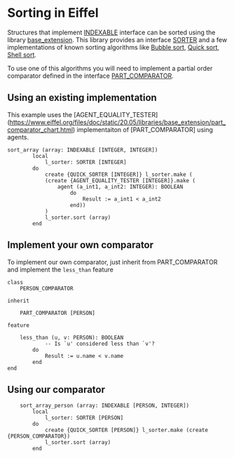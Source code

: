 # Sorting in Eiffel
Structures that implement [INDEXABLE](https://www.eiffel.org/files/doc/static/20.05/libraries/base/indexable_chart.html) interface can be sorted using the library [base_extension](https://www.eiffel.org/files/doc/static/20.05/libraries/base_extension/index.html).
This library provides an interface [SORTER](https://www.eiffel.org/files/doc/static/20.05/libraries/base_extension/sorter_chart.html) and a few implementations of known sorting algorithms like [Bubble sort](https://www.eiffel.org/files/doc/static/20.05/libraries/base_extension/bubble_sorter_chart.html), [Quick sort](https://www.eiffel.org/files/doc/static/20.05/libraries/base_extension/quick_sorter_chart.html), [Shell sort](https://www.eiffel.org/files/doc/static/20.05/libraries/base_extension/shell_sorter_chart.html).

To use one of this algorithms you will need to implement a partial order comparator defined in the interface [PART_COMPARATOR](https://www.eiffel.org/files/doc/static/20.05/libraries/base_extension/part_comparator_chart.html).

## Using an existing implementation
This example uses the [AGENT_EQUALITY_TESTER] (https://www.eiffel.org/files/doc/static/20.05/libraries/base_extension/part_comparator_chart.html)  implementaiton of [PART_COMPARATOR] using agents.

```
sort_array (array: INDEXABLE [INTEGER, INTEGER])
	    local
	        l_sorter: SORTER [INTEGER]
	    do
	        create {QUICK_SORTER [INTEGER]} l_sorter.make (
	        (create {AGENT_EQUALITY_TESTER [INTEGER]}.make (
                agent (a_int1, a_int2: INTEGER): BOOLEAN
                    do
                        Result := a_int1 < a_int2
                    end))
	        )
	        l_sorter.sort (array)
	    end
```

## Implement your own comparator
To implement our own comparator, just inherit from PART_COMPARATOR and implement the `less_than` feature

```
class
	PERSON_COMPARATOR

inherit

	PART_COMPARATOR [PERSON]

feature

	less_than (u, v: PERSON): BOOLEAN
			-- Is `u' considered less than `v'?
		do
			Result := u.name < v.name
		end
end
```

## Using our comparator

```
	sort_array_person (array: INDEXABLE [PERSON, INTEGER])
	    local
	        l_sorter: SORTER [PERSON]
	    do
	        create {QUICK_SORTER [PERSON]} l_sorter.make (create {PERSON_COMPARATOR})
	        l_sorter.sort (array)
	    end
```
